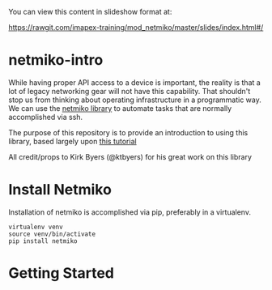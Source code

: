 
You can view this content in slideshow format at:

https://rawgit.com/imapex-training/mod_netmiko/master/slides/index.html#/

# netmiko-intro


While having proper API access to a device is important, the reality is that a lot of legacy networking gear
will not have this capability.  That shouldn't stop us from thinking about operating infrastructure in a
programmatic way.  We can use the [netmiko library](https://github.com/ktbyers/netmiko) to automate tasks that
are normally accomplished via ssh.

The purpose of this repository is to provide an introduction to using this library, based largely upon
[this tutorial](https://pynet.twb-tech.com/blog/automation/netmiko.html)

All credit/props to Kirk Byers (@ktbyers) for his great work on this library


# Install Netmiko


Installation of netmiko is accomplished via pip, preferably in a virtualenv.

```
virtualenv venv
source venv/bin/activate
pip install netmiko
```


# Getting Started



